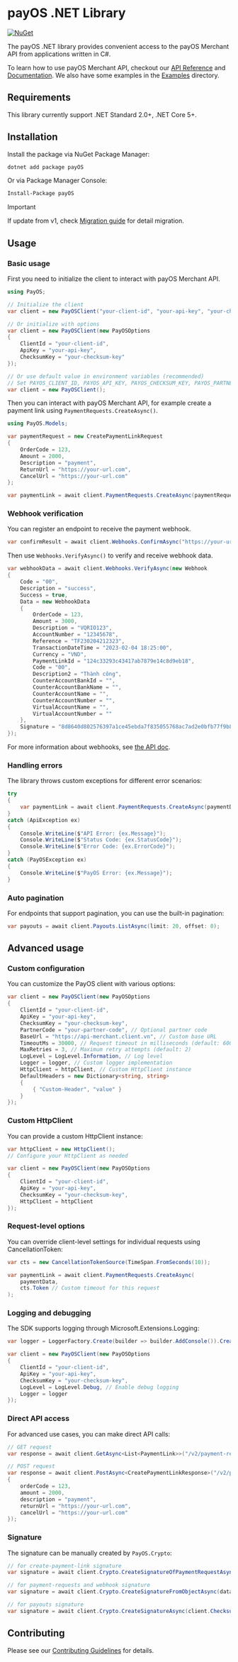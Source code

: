 # payOS .NET Library

[![NuGet](https://img.shields.io/nuget/v/payos.svg)](https://www.nuget.org/packages/payos/)

The payOS .NET library provides convenient access to the payOS Merchant API from applications written in C#.

To learn how to use payOS Merchant API, checkout our [API Reference](https://payos.vn/docs/api/) and [Documentation](https://payos.vn/docs/). We also have some examples in the [Examples](./examples/) directory.

## Requirements

This library currently support .NET Standard 2.0+, .NET Core 5+.

## Installation

Install the package via NuGet Package Manager:

```bash
dotnet add package payOS
```

Or via Package Manager Console:

```bash
Install-Package payOS
```

> [!IMPORTANT]
> If update from v1, check [Migration guide](./MIGRATION.md) for detail migration.

## Usage

### Basic usage

First you need to initialize the client to interact with payOS Merchant API.

```csharp
using PayOS;

// Initialize the client
var client = new PayOSClient("your-client-id", "your-api-key", "your-checksum-key");

// Or initialize with options
var client = new PayOSClient(new PayOSOptions
{
    ClientId = "your-client-id",
    ApiKey = "your-api-key",
    ChecksumKey = "your-checksum-key"
});

// Or use default value in environment variables (recommended)
// Set PAYOS_CLIENT_ID, PAYOS_API_KEY, PAYOS_CHECKSUM_KEY, PAYOS_PARTNER_CODE
var client = new PayOSClient();
```

Then you can interact with payOS Merchant API, for example create a payment link using `PaymentRequests.CreateAsync()`.

```csharp
using PayOS.Models;

var paymentRequest = new CreatePaymentLinkRequest
{
    OrderCode = 123,
    Amount = 2000,
    Description = "payment",
    ReturnUrl = "https://your-url.com",
    CancelUrl = "https://your-url.com"
};

var paymentLink = await client.PaymentRequests.CreateAsync(paymentRequest);
```

### Webhook verification

You can register an endpoint to receive the payment webhook.

```csharp
var confirmResult = await client.Webhooks.ConfirmAsync("https://your-url.com/payos-webhook");
```

Then use `Webhooks.VerifyAsync()` to verify and receive webhook data.

```csharp
var webhookData = await client.Webhooks.VerifyAsync(new Webhook
{
    Code = "00",
    Description = "success",
    Success = true,
    Data = new WebhookData
    {
        OrderCode = 123,
        Amount = 3000,
        Description = "VQRIO123",
        AccountNumber = "12345678",
        Reference = "TF230204212323",
        TransactionDateTime = "2023-02-04 18:25:00",
        Currency = "VND",
        PaymentLinkId = "124c33293c43417ab7879e14c8d9eb18",
        Code = "00",
        Description2 = "Thành công",
        CounterAccountBankId = "",
        CounterAccountBankName = "",
        CounterAccountName = "",
        CounterAccountNumber = "",
        VirtualAccountName = "",
        VirtualAccountNumber = ""
    },
    Signature = "8d8640d802576397a1ce45ebda7f835055768ac7ad2e0bfb77f9b8f12cca4c7f"
});
```

For more information about webhooks, see [the API doc](https://client.vn/docs/api/#tag/payment-webhook/operation/payment-webhook).

### Handling errors

The library throws custom exceptions for different error scenarios:

```csharp
try
{
    var paymentLink = await client.PaymentRequests.CreateAsync(paymentData);
}
catch (ApiException ex)
{
    Console.WriteLine($"API Error: {ex.Message}");
    Console.WriteLine($"Status Code: {ex.StatusCode}");
    Console.WriteLine($"Error Code: {ex.ErrorCode}");
}
catch (PayOSException ex)
{
    Console.WriteLine($"PayOS Error: {ex.Message}");
}
```

### Auto pagination

For endpoints that support pagination, you can use the built-in pagination:

```csharp
var payouts = await client.Payouts.ListAsync(limit: 20, offset: 0);
```

## Advanced usage

### Custom configuration

You can customize the PayOS client with various options:

```csharp
var client = new PayOSClient(new PayOSOptions
{
    ClientId = "your-client-id",
    ApiKey = "your-api-key",
    ChecksumKey = "your-checksum-key",
    PartnerCode = "your-partner-code", // Optional partner code
    BaseUrl = "https://api-merchant.client.vn", // Custom base URL
    TimeoutMs = 30000, // Request timeout in milliseconds (default: 60000)
    MaxRetries = 3, // Maximum retry attempts (default: 2)
    LogLevel = LogLevel.Information, // Log level
    Logger = logger, // Custom logger implementation
    HttpClient = httpClient, // Custom HttpClient instance
    DefaultHeaders = new Dictionary<string, string>
    {
        { "Custom-Header", "value" }
    }
});
```

### Custom HttpClient

You can provide a custom HttpClient instance:

```csharp
var httpClient = new HttpClient();
// Configure your HttpClient as needed

var client = new PayOSClient(new PayOSOptions
{
    ClientId = "your-client-id",
    ApiKey = "your-api-key",
    ChecksumKey = "your-checksum-key",
    HttpClient = httpClient
});
```

### Request-level options

You can override client-level settings for individual requests using CancellationToken:

```csharp
var cts = new CancellationTokenSource(TimeSpan.FromSeconds(10));

var paymentLink = await client.PaymentRequests.CreateAsync(
    paymentData,
    cts.Token // Custom timeout for this request
);
```

### Logging and debugging

The SDK supports logging through Microsoft.Extensions.Logging:

```csharp
var logger = LoggerFactory.Create(builder => builder.AddConsole()).CreateLogger<PayOS>();

var client = new PayOSClient(new PayOSOptions
{
    ClientId = "your-client-id",
    ApiKey = "your-api-key",
    ChecksumKey = "your-checksum-key",
    LogLevel = LogLevel.Debug, // Enable debug logging
    Logger = logger
});
```

### Direct API access

For advanced use cases, you can make direct API calls:

```csharp
// GET request
var response = await client.GetAsync<List<PaymentLink>>("/v2/payment-requests");

// POST request
var response = await client.PostAsync<CreatePaymentLinkResponse>("/v2/payment-requests", new
{
    orderCode = 123,
    amount = 2000,
    description = "payment",
    returnUrl = "https://your-url.com",
    cancelUrl = "https://your-url.com"
});
```

### Signature

The signature can be manually created by `PayOS.Crypto`:

```csharp
// for create-payment-link signature
var signature = await client.Crypto.CreateSignatureOfPaymentRequestAsync(data, client.ChecksumKey);

// for payment-requests and webhook signature
var signature = await client.Crypto.CreateSignatureFromObjectAsync(data, client.ChecksumKey);

// for payouts signature
var signature = await client.Crypto.CreateSignatureAsync(client.ChecksumKey, data);
```

## Contributing

Please see our [Contributing Guidelines](CONTRIBUTING.md) for details.
